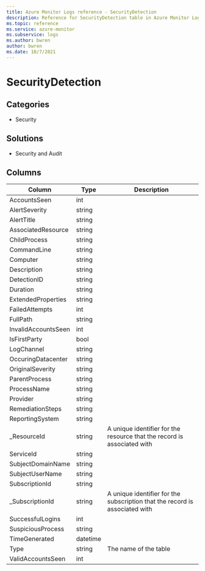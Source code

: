 ```yaml
---
title: Azure Monitor Logs reference - SecurityDetection
description: Reference for SecurityDetection table in Azure Monitor Logs.
ms.topic: reference
ms.service: azure-monitor
ms.subservice: logs
ms.author: bwren
author: bwren
ms.date: 10/7/2021
---
```


# SecurityDetection

 

## Categories

- Security
## Solutions

- Security and Audit




## Columns

| Column | Type | Description |
| --- | --- | --- |
| AccountsSeen | int |  |
| AlertSeverity | string |  |
| AlertTitle | string |  |
| AssociatedResource | string |  |
| ChildProcess | string |  |
| CommandLine | string |  |
| Computer | string |  |
| Description | string |  |
| DetectionID | string |  |
| Duration | string |  |
| ExtendedProperties | string |  |
| FailedAttempts | int |  |
| FullPath | string |  |
| InvalidAccountsSeen | int |  |
| IsFirstParty | bool |  |
| LogChannel | string |  |
| OccuringDatacenter | string |  |
| OriginalSeverity | string |  |
| ParentProcess | string |  |
| ProcessName | string |  |
| Provider | string |  |
| RemediationSteps | string |  |
| ReportingSystem | string |  |
| _ResourceId | string | A unique identifier for the resource that the record is associated with |
| ServiceId | string |  |
| SubjectDomainName | string |  |
| SubjectUserName | string |  |
| SubscriptionId | string |  |
| _SubscriptionId | string | A unique identifier for the subscription that the record is associated with |
| SuccessfulLogins | int |  |
| SuspiciousProcess | string |  |
| TimeGenerated | datetime |  |
| Type | string | The name of the table |
| ValidAccountsSeen | int |  |
